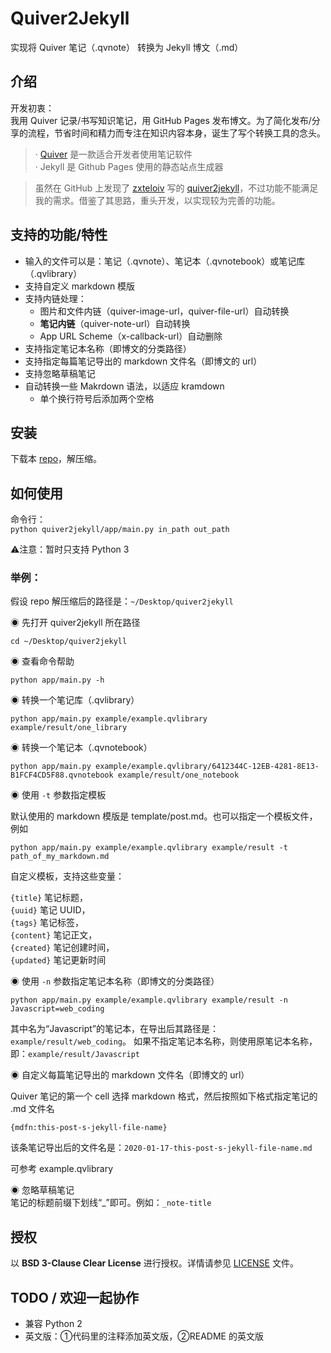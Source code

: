 # Quiver2Jekyll

实现将 Quiver 笔记（.qvnote） 转换为 Jekyll 博文（.md）

## 介绍

开发初衷：  
我用 Quiver 记录/书写知识笔记，用 GitHub Pages 发布博文。为了简化发布/分享的流程，节省时间和精力而专注在知识内容本身，诞生了写个转换工具的念头。

> · [Quiver](http://happenapps.com/#quiver) 是一款适合开发者使用笔记软件  
> · Jekyll 是 Github Pages 使用的静态站点生成器

> 虽然在 GitHub 上发现了 [zxteloiv](https://github.com/zxteloiv/) 写的 [quiver2jekyll](https://github.com/zxteloiv/quiver2jekyll)，不过功能不能满足我的需求。借鉴了其思路，重头开发，以实现较为完善的功能。


## 支持的功能/特性

- 输入的文件可以是：笔记（.qvnote）、笔记本（.qvnotebook）或笔记库（.qvlibrary）  
- 支持自定义 markdown 模版
- 支持内链处理：
	- 图片和文件内链（quiver-image-url，quiver-file-url）自动转换  
	- **笔记内链**（quiver-note-url）自动转换  
	- App URL Scheme（x-callback-url）自动删除  
- 支持指定笔记本名称（即博文的分类路径）
- 支持指定每篇笔记导出的 markdown 文件名（即博文的 url）
- 支持忽略草稿笔记  
- 自动转换一些 Makrdown 语法，以适应 kramdown  
	- 单个换行符号后添加两个空格

## 安装
下载本 [repo](https://github.com/nodewee/quiver2jekyll/archive/master.zip)，解压缩。


## 如何使用

命令行：  
`python quiver2jekyll/app/main.py in_path out_path`

⚠️注意：暂时只支持 Python 3

### 举例：  

假设 repo 解压缩后的路径是：`~/Desktop/quiver2jekyll`  

◉ 先打开 quiver2jekyll 所在路径  
```
cd ~/Desktop/quiver2jekyll
```

◉ 查看命令帮助  
```
python app/main.py -h
```


◉ 转换一个笔记库（.qvlibrary）
```
python app/main.py example/example.qvlibrary example/result/one_library
```

◉ 转换一个笔记本（.qvnotebook）
```
python app/main.py example/example.qvlibrary/6412344C-12EB-4281-8E13-B1FCF4CD5F88.qvnotebook example/result/one_notebook
```

◉ 使用 `-t` 参数指定模板  

默认使用的 markdown 模版是 template/post.md。也可以指定一个模板文件，例如
```
python app/main.py example/example.qvlibrary example/result -t path_of_my_markdown.md
```

自定义模板，支持这些变量：  

`{title}` 笔记标题，  
`{uuid}` 笔记 UUID，  
`{tags}` 笔记标签，  
`{content}` 笔记正文，  
`{created}` 笔记创建时间，  
`{updated}` 笔记更新时间  

◉ 使用 `-n` 参数指定笔记本名称（即博文的分类路径）
```
python app/main.py example/example.qvlibrary example/result -n Javascript=web_coding
```
其中名为“Javascript”的笔记本，在导出后其路径是：`example/result/web_coding`。
如果不指定笔记本名称，则使用原笔记本名称，即：`example/result/Javascript`

◉ 自定义每篇笔记导出的 markdown 文件名（即博文的 url）  

Quiver 笔记的第一个 cell 选择 markdown 格式，然后按照如下格式指定笔记的 .md 文件名
```
{mdfn:this-post-s-jekyll-file-name}
```
该条笔记导出后的文件名是：`2020-01-17-this-post-s-jekyll-file-name.md`

可参考 example.qvlibrary


◉ 忽略草稿笔记  
笔记的标题前缀下划线“\_”即可。例如：`_note-title`


## 授权
以 **BSD 3-Clause Clear License** 进行授权。详情请参见 [LICENSE](https://github.com/NodeWee/quiver2jekyll/blob/master/LICENSE) 文件。

## TODO / 欢迎一起协作
- 兼容 Python 2
- 英文版：①代码里的注释添加英文版，②README 的英文版

